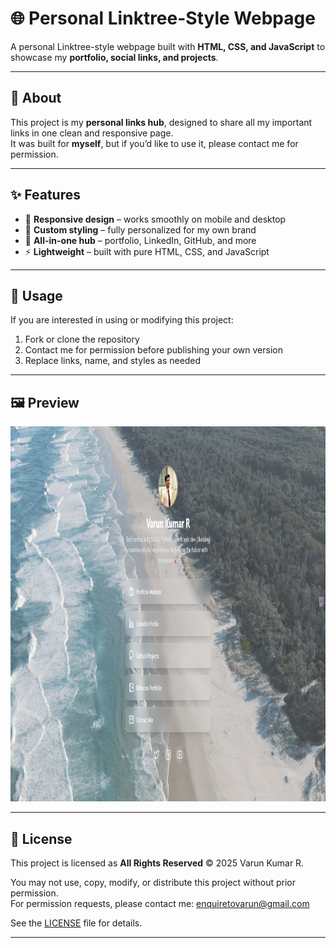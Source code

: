 # 🌐 Personal Linktree-Style Webpage  

A personal Linktree-style webpage built with **HTML, CSS, and JavaScript** to showcase my **portfolio, social links, and projects**.  

---

## 📌 About  
This project is my **personal links hub**, designed to share all my important links in one clean and responsive page.  
It was built for **myself**, but if you’d like to use it, please contact me for permission.  

---

## ✨ Features  
- 📱 **Responsive design** – works smoothly on mobile and desktop  
- 🎨 **Custom styling** – fully personalized for my own brand  
- 🔗 **All-in-one hub** – portfolio, LinkedIn, GitHub, and more  
- ⚡ **Lightweight** – built with pure HTML, CSS, and JavaScript  

---

## 🚀 Usage  
If you are interested in using or modifying this project:  
1. Fork or clone the repository  
2. Contact me for permission before publishing your own version  
3. Replace links, name, and styles as needed  

---

## 🖼️ Preview
<img src="./src/img/Landscape.png" alt="Preview Screenshot" width="800" height="600">

---

## 📄 License  
This project is licensed as **All Rights Reserved** © 2025 Varun Kumar R.  

You may not use, copy, modify, or distribute this project without prior permission.  
For permission requests, please contact me: enquiretovarun@gmail.com  

See the [LICENSE](./LICENSE) file for details.  

---
